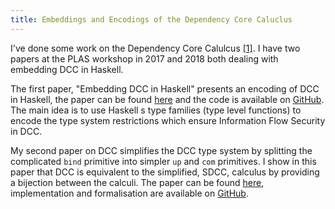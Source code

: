 ```yaml
---
title: Embeddings and Encodings of the Dependency Core Caluclus
---
```


I've done some work on the Dependency Core Calulcus [[1]](../references/DCC.pdf).
I have two papers at the PLAS workshop in 2017 and 2018 both dealing with embedding
DCC in Haskell.

The first paper, "Embedding DCC in Haskell" presents an encoding of DCC in Haskell,
the paper can be found [here](../papers/DCC-plas2017.pdf) and the code is available on
[GitHub](https://github.com/MaximilianAlgehed/DCC). The main idea is to use Haskell
s type families (type level functions) to encode the type system restrictions which
ensure Information Flow Security in DCC.

My second paper on DCC simplifies the DCC type system by splitting the
complicated `bind` primitive into simpler `up` and `com` primitives.
I show in this paper that DCC is equivalent to the simplified, SDCC, calculus
by providing a bijection between the calculi. The paper can be found
[here](../papers/SDCC-plas2018.pdf), implementation and formalisation are
available on [GitHub](https://github.com/MaximilianAlgehed/SDCC).
